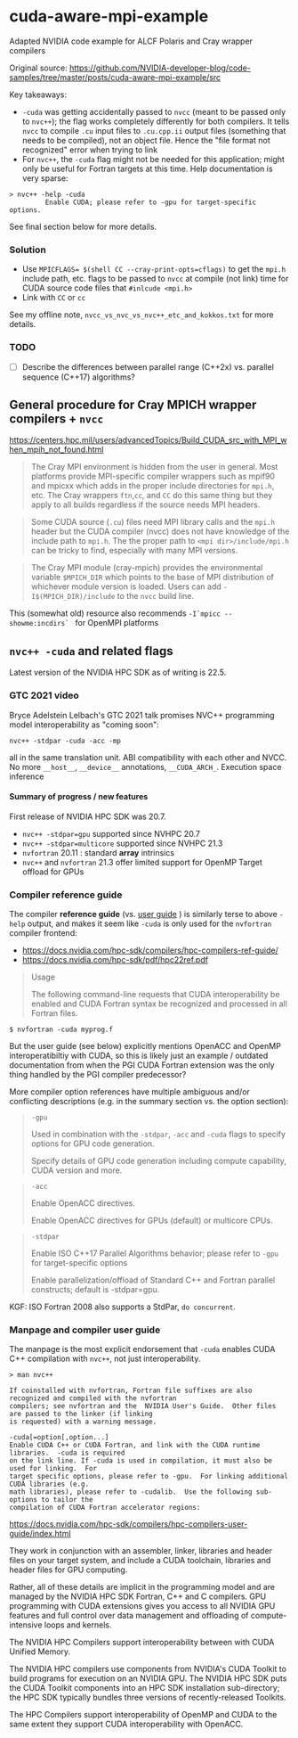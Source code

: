 # cuda-aware-mpi-example
Adapted NVIDIA code example for ALCF Polaris and Cray wrapper compilers

Original source: https://github.com/NVIDIA-developer-blog/code-samples/tree/master/posts/cuda-aware-mpi-example/src

Key takeaways:
- `-cuda` was getting accidentally passed to `nvcc` (meant to be passed only to `nvc++`); the flag works completely differently for both compilers. It tells `nvcc` to compile `.cu` input files to `.cu.cpp.ii` output files (something that needs to be compiled), not an object file. Hence the "file format not recognized" error when trying to link
- For `nvc++`, the `-cuda` flag might not be needed for this application; might only be useful for Fortran targets at this time. Help documentation is very sparse:
```
> nvc++ -help -cuda
         Enable CUDA; please refer to -gpu for target-specific options. 
```
See final section below for more details.

### Solution

- Use `MPICFLAGS= $(shell CC --cray-print-opts=cflags)` to get the `mpi.h` include path, etc. flags to be passed to `nvcc` at compile (not link) time for CUDA source code files that `#inlcude <mpi.h>`
- Link with `CC` or `cc` 

See my offline note, `nvcc_vs_nvc_vs_nvc++_etc_and_kokkos.txt` for more details.

### TODO
- [ ] Describe the differences between parallel range (C++2x) vs. parallel sequence (C++17) algorithms?


## General procedure for Cray MPICH wrapper compilers + `nvcc`
https://centers.hpc.mil/users/advancedTopics/Build_CUDA_src_with_MPI_when_mpih_not_found.html
> The Cray MPI environment is hidden from the user in general. Most platforms provide MPI-specific compiler wrappers such as mpif90 and mpicxx which adds in the proper include directories for `mpi.h`, etc. The Cray wrappers `ftn`,`cc`, and `CC` do this same thing but they apply to all builds regardless if the source needs MPI headers.

> Some CUDA source (`.cu`) files need MPI library calls and the `mpi.h` header but the CUDA compiler (nvcc) does not have knowledge of the include path to `mpi.h`. The the proper path to `<mpi dir>/include/mpi.h` can be tricky to find, especially with many MPI versions.

> The Cray MPI module (cray-mpich) provides the environmental variable `$MPICH_DIR` which points to the base of MPI distribution of whichever module version is loaded. Users can add `-I$(MPICH_DIR)/include` to the `nvcc` build line.

This (somewhat old) resource also recommends ``-I`mpicc --showme:incdirs` `` for OpenMPI platforms

## `nvc++ -cuda` and related flags
Latest version of the NVIDIA HPC SDK as of writing is 22.5. 

### GTC 2021 video 

Bryce Adelstein Lelbach's GTC 2021 talk promises NVC++ programming model interoperability as "coming soon":
```
nvc++ -stdpar -cuda -acc -mp
```
all in the same translation unit. ABI compatibility with each other and NVCC. 
No more `__host__`, `__device__` annotations, `__CUDA_ARCH_`. Execution space inference

#### Summary of progress / new features
First release of NVIDIA HPC SDK was 20.7.
- `nvc++ -stdpar=gpu` supported since NVHPC 20.7
- `nvc++ -stdpar=multicore` supported since NVHPC 21.3
- `nvfortran` 20.11 : standard **array** intrinsics
- `nvc++` and `nvfortran` 21.3 offer limited support for OpenMP Target offload for GPUs

### Compiler reference guide
The compiler **reference guide** (vs. [user guide](https://docs.nvidia.com/hpc-sdk/compilers/hpc-compilers-user-guide/index.htm) ) is similarly terse to above `-help` output, and makes it seem like `-cuda` is only used for the `nvfortran` compiler frontend:
- https://docs.nvidia.com/hpc-sdk/compilers/hpc-compilers-ref-guide/
- https://docs.nvidia.com/hpc-sdk/pdf/hpc22ref.pdf

> Usage
> 
> The following command-line requests that CUDA interoperability be enabled and CUDA Fortran syntax be recognized and processed in all Fortran files.
```
$ nvfortran -cuda myprog.f
```

But the user guide (see below) explicitly mentions OpenACC and OpenMP interoperatibiltiy with CUDA, so this is likely just an example / outdated documentation from when the PGI CUDA Fortran extension was the only thing handled by the PGI compiler predecessor?

More compiler option references have multiple ambiguous and/or conflicting descriptions (e.g. in the summary section vs. the option section):

> `-gpu`
> 
> Used in combination with the `-stdpar`, `-acc` and `-cuda` flags to specify options for GPU code generation.
> 
> Specify details of GPU code generation including compute capability, CUDA version and more.

> `-acc`
> 
> Enable OpenACC directives. 
> 
> Enable OpenACC directives for GPUs (default) or multicore CPUs.


> `-stdpar`
> 
> Enable ISO C++17 Parallel Algorithms behavior; please refer to `-gpu` for target-specific options
>
> Enable parallelization/offload of Standard C++ and Fortran parallel constructs; default is -stdpar=gpu.

KGF: ISO Fortran 2008 also supports a StdPar, `do concurrent`.

### Manpage and compiler user guide
The manpage is the most explicit endorsement that `-cuda` enables CUDA C++ compilation with `nvc++`, not just interoperability. 

```
> man nvc++

If coinstalled with nvfortran, Fortran file suffixes are also recognized and compiled with the nvfortran
compilers; see nvfortran and the  NVIDIA User's Guide.  Other files are passed to the linker (if linking
is requested) with a warning message.
       
-cuda[=option[,option...]
Enable CUDA C++ or CUDA Fortran, and link with the CUDA runtime libraries.  -cuda is required
on the link line. If -cuda is used in compilation, it must also be used for linking.  For
target specific options, please refer to -gpu.  For linking additional CUDA libraries (e.g.
math libraries), please refer to -cudalib.  Use the following sub-options to tailor the
compilation of CUDA Fortran accelerator regions:
```

https://docs.nvidia.com/hpc-sdk/compilers/hpc-compilers-user-guide/index.html

They work in conjunction with an assembler, linker, libraries and header files on your target system, and include a CUDA toolchain, libraries and header files for GPU computing.
                 
Rather, all of these details are implicit in the programming model and are managed by the NVIDIA HPC SDK Fortran, C⁠+⁠+ and C compilers. GPU programming with CUDA extensions gives you access to all NVIDIA GPU features and full control over data management and offloading of compute-intensive loops and kernels.
                 
The NVIDIA HPC Compilers support interoperability between with CUDA Unified Memory.
                 
The NVIDIA HPC compilers use components from NVIDIA's CUDA Toolkit to build programs for execution on an NVIDIA GPU. The NVIDIA HPC SDK puts the CUDA Toolkit components into an HPC SDK installation sub-directory; the HPC SDK typically bundles three versions of recently-released Toolkits.
                 
The HPC Compilers support interoperability of OpenMP and CUDA to the same extent they support CUDA interoperability with OpenACC.

